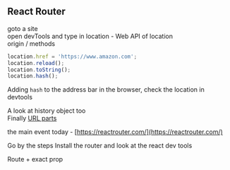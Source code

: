 ## React Router

goto a site  
open devTools and type in location - Web API of location  
origin / methods
```js
location.href = 'https://www.amazon.com';
location.reload();
location.toString();
location.hash();
```

Adding `hash` to the address bar in the browser, check the location in devtools

A look at history object too  
Finally [URL parts](https://nodejs.org/api/url.html#constructing-a-url-from-component-parts-and-getting-the-constructed-string)

the main event today - [https://reactrouter.com/](https://reactrouter.com/)  

Go by the steps
Install the router and look at the react dev tools

Route + exact prop